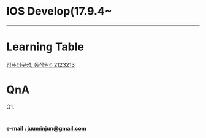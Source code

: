 # IOS Develop(17.9.4~
--- 


#### 
####
####




# Learning Table
[컴퓨터구성, 동작원리2123213](/study/1_17.9.4.md)


# QnA


Q1.







#
#
#
#### e-mail : <juuminjun@gmail.com>

